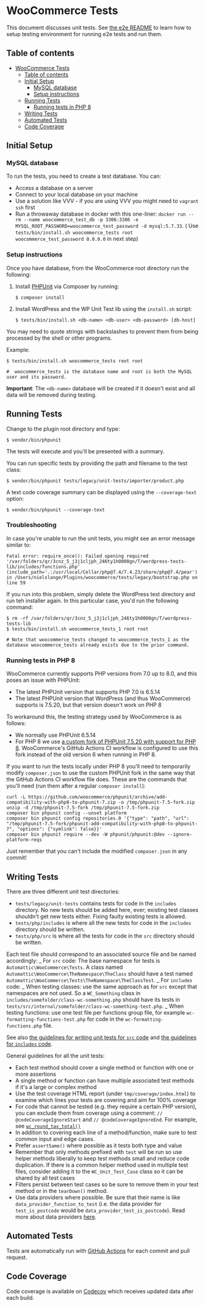 # WooCommerce Tests

This document discusses unit tests. See [the e2e README](https://github.com/woocommerce/woocommerce/tree/trunk/tests/e2e) to learn how to setup testing environment for running e2e tests and run them.

## Table of contents

- [WooCommerce Tests](#woocommerce-tests)
  - [Table of contents](#table-of-contents)
  - [Initial Setup](#initial-setup)
    - [MySQL database](#mysql-database)
    - [Setup instructions](#setup-instructions)
  - [Running Tests](#running-tests)
    - [Running tests in PHP 8](#running-tests-in-php-8)
  - [Writing Tests](#writing-tests)
  - [Automated Tests](#automated-tests)
  - [Code Coverage](#code-coverage)

## Initial Setup

### MySQL database

To run the tests, you need to create a test database. You can:

- Access a database on a server
- Connect to your local database on your machine
- Use a solution like VVV - if you are using VVV you might need to `vagrant ssh` first
- Run a throwaway database in docker with this one-liner: `docker run --rm --name woocommerce_test_db -p 3306:3306 -e MYSQL_ROOT_PASSWORD=woocommerce_test_password -d mysql:5.7.33`. ( Use `tests/bin/install.sh woocommerce_tests root woocommerce_test_password 0.0.0.0` in next step)

### Setup instructions

Once you have database, from the WooCommerce root directory run the following:

1. Install [PHPUnit](http://phpunit.de/) via Composer by running:

   ```
   $ composer install
   ```

2. Install WordPress and the WP Unit Test lib using the `install.sh` script:
   ```
   $ tests/bin/install.sh <db-name> <db-user> <db-password> [db-host]
   ```

You may need to quote strings with backslashes to prevent them from being processed by the shell or other programs.

Example:

    $ tests/bin/install.sh woocommerce_tests root root

    #  woocommerce_tests is the database name and root is both the MySQL user and its password.

**Important**: The `<db-name>` database will be created if it doesn't exist and all data will be removed during testing.

## Running Tests

Change to the plugin root directory and type:

    $ vendor/bin/phpunit

The tests will execute and you'll be presented with a summary.

You can run specific tests by providing the path and filename to the test class:

    $ vendor/bin/phpunit tests/legacy/unit-tests/importer/product.php

A text code coverage summary can be displayed using the `--coverage-text` option:

    $ vendor/bin/phpunit --coverage-text

### Troubleshooting

In case you're unable to run the unit tests, you might see an error message similar to:

```
Fatal error: require_once(): Failed opening required '/var/folders/qr/3cnz_5_j3j1cljph_246ty1h0000gn/T/wordpress-tests-lib/includes/functions.php' (include_path='.:/usr/local/Cellar/php@7.4/7.4.23/share/php@7.4/pear') in /Users/nielslange/Plugins/woocommerce/tests/legacy/bootstrap.php on line 59
```

If you run into this problem, simply delete the WordPress test directory and run teh installer again. In this particular case, you'd run the following command:

```
$ rm -rf /var/folders/qr/3cnz_5_j3j1cljph_246ty1h0000gn/T/wordpress-tests-lib
$ tests/bin/install.sh woocommerce_tests_1 root root

# Note that woocommerce_tests changed to woocommerce_tests_1 as the database woocommerce_tests already exists due to the prior command.
```

### Running tests in PHP 8

WooCommerce currently supports PHP versions from 7.0 up to 8.0, and this poses an issue with PHPUnit:

- The latest PHPUnit version that supports PHP 7.0 is 6.5.14
- The latest PHPUnit version that WordPress (and thus WooCommerce) supports is 7.5.20, but that version doesn't work on PHP 8

To workaround this, the testing strategy used by WooCommerce is as follows:

- We normally use PHPUnit 6.5.14
- For PHP 8 we use [a custom fork of PHPUnit 7.5.20 with support for PHP 8](https://github.com/woocommerce/phpunit/pull/1). WooCommerce's GitHub Actions CI workflow is configured to use this fork instead of the old version 6 when running in PHP 8.

If you want to run the tests locally under PHP 8 you'll need to temporarily modify `composer.json` to use the custom PHPUnit fork in the same way that the GitHub Actions CI workflow file does. These are the commands that you'll need (run them after a regular `composer install`):

```shell
curl -L https://github.com/woocommerce/phpunit/archive/add-compatibility-with-php8-to-phpunit-7.zip -o /tmp/phpunit-7.5-fork.zip
unzip -d /tmp/phpunit-7.5-fork /tmp/phpunit-7.5-fork.zip
composer bin phpunit config --unset platform
composer bin phpunit config repositories.0 '{"type": "path", "url": "/tmp/phpunit-7.5-fork/phpunit-add-compatibility-with-php8-to-phpunit-7", "options": {"symlink": false}}'
composer bin phpunit require --dev -W phpunit/phpunit:@dev --ignore-platform-reqs
```

Just remember that you can't include the modified `composer.json` in any commit!

## Writing Tests

There are three different unit test directories:

- `tests/legacy/unit-tests` contains tests for code in the `includes` directory. No new tests should be added here, ever; existing test classes shouldn't get new tests either. Fixing faulty existing tests is allowed.
- `tests/php/includes` is where all the new tests for code in the `includes` directory should be written.
- `tests/php/src` is where all the tests for code in the `src` directory should be written.

Each test file should correspond to an associated source file and be named accordingly:
_ For `src` code: The base namespace for tests is `Automattic\WooCommerce\Tests`. A class named `Automattic\WooCommerce\TheNamespace\TheClass` should have a test named `Automattic\WooCommerce\Tests\TheNamespace\TheClassTest`.
_ For `includes` code:
_ When testing classes: use the same approach as for `src` except that namespaces are not used. So a `WC_Something` class in `includes/somefolder/class-wc-something.php` should have its tests in `tests/src/internal/somefolder/class-wc-something-test.php`.
_ When testing functions: use one test file per functions group file, for example `wc-formatting-functions-test.php` for code in the `wc-formatting-functions.php` file.

See also [the guidelines for writing unit tests for `src` code](https://github.com/woocommerce/woocommerce/tree/trunk/src/README.md#writing-unit-tests) and [the guidelines for `includes` code](https://github.com/woocommerce/woocommerce/tree/trunk/includes/README.md#writing-unit-tests).

General guidelines for all the unit tests:

- Each test method should cover a single method or function with one or more assertions
- A single method or function can have multiple associated test methods if it's a large or complex method
- Use the test coverage HTML report (under `tmp/coverage/index.html`) to examine which lines your tests are covering and aim for 100% coverage
- For code that cannot be tested (e.g. they require a certain PHP version), you can exclude them from coverage using a comment: `// @codeCoverageIgnoreStart` and `// @codeCoverageIgnoreEnd`. For example, see [`wc_round_tax_total()`](https://github.com/woocommerce/woocommerce/blob/35f83867736713955fa2c4f463a024578bb88795/includes/wc-formatting-functions.php#L208-L219)
- In addition to covering each line of a method/function, make sure to test common input and edge cases.
- Prefer `assertSame()` where possible as it tests both type and value
- Remember that only methods prefixed with `test` will be run so use helper methods liberally to keep test methods small and reduce code duplication. If there is a common helper method used in multiple test files, consider adding it to the `WC_Unit_Test_Case` class so it can be shared by all test cases
- Filters persist between test cases so be sure to remove them in your test method or in the `tearDown()` method.
- Use data providers where possible. Be sure that their name is like `data_provider_function_to_test` (i.e. the data provider for `test_is_postcode` would be `data_provider_test_is_postcode`). Read more about data providers [here](https://phpunit.de/manual/current/en/writing-tests-for-phpunit.html#writing-tests-for-phpunit.data-providers).

## Automated Tests

Tests are automatically run with [GitHub Actions](https://github.com/woocommerce/woocommerce/actions/workflows/ci.yml) for each commit and pull request.

## Code Coverage

Code coverage is available on [Codecov](https://codecov.io/gh/woocommerce/woocommerce/) which receives updated data after each build.
